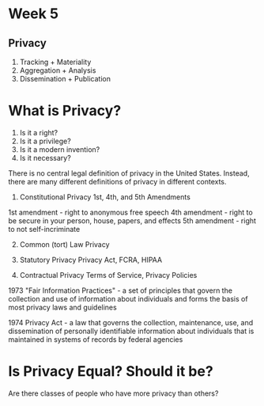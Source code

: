 # Week 5 

## Privacy

1. Tracking + Materiality
2. Aggregation + Analysis
3. Dissemination + Publication 

# What is Privacy?
1. Is it a right?
2. Is it a privilege?
3. Is it a modern invention?
4. Is it necessary?

There is no central legal definition of privacy in the United States. Instead, there are many different definitions of privacy in different contexts.

1. Constitutional Privacy
1st, 4th, and 5th Amendments

1st amendment - right to anonymous free speech
4th amendment - right to be secure in your person, house, papers, and effects
5th amendment - right to not self-incriminate

2. Common (tort) Law Privacy

3. Statutory Privacy
Privacy Act, FCRA, HIPAA

4. Contractual Privacy
Terms of Service, Privacy Policies

1973 "Fair Information Practices" - a set of principles that govern the collection and use of information about individuals and forms the basis of most privacy laws and guidelines

1974 Privacy Act - a law that governs the collection, maintenance, use, and dissemination of personally identifiable information about individuals that is maintained in systems of records by federal agencies

# Is Privacy Equal? Should it be?

Are there classes of people who have more privacy than others?
